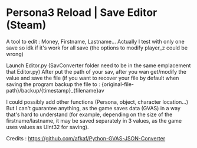 # Persona3 Reload | Save Editor (Steam)
A tool to edit : Money, Firstname, Lastname...
Actually I test with only one save so idk if it's work for all save
(the options to modify player_z could be wrong)

Launch Editor.py (SavConverter folder need to be in the same emplacement that Editor.py)
After put the path of your sav, after you wan get/modify the value and save the file
(if you want to recover your file by default when saving the
program backup the file to : {original-file-path}/backup/{timestamp}_{filename}av

I could possibly add other functions (Persona, object, character location...)
But I can't guarantee anything, as the game saves data (GVAS) in a way that's hard to understand
(for example, depending on the size of the firstname/lastname, it may be saved separately in 3 values,
as the game uses values as UInt32 for saving).



Credits :
https://github.com/afkaf/Python-GVAS-JSON-Converter
